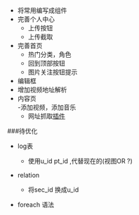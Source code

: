 - 将常用编写成组件  
- 完善个人中心  
	- 上传按钮
	- 上传截取  
- 完善首页  
	- 热门分类，角色 
	- 回到顶部按钮  
	- 图片关注按钮提示
- 编辑框  
- 增加视频地址解析
- 内容页  
	-添加视频，添加音乐
	- 网址抓取[插件](http://embed.ly/)


###待优化  
- log表
	- 使用u_id pt_id ,代替现在的(视图OR ?)  

- relation 
	- 将sec_id 换成u_id  

- foreach 语法